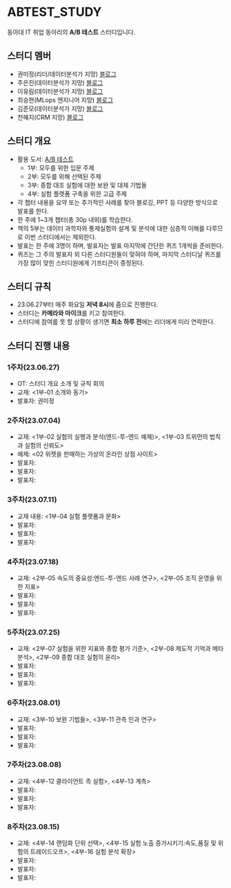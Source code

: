 # ABTEST_STUDY
동아대 IT 취업 동아리의 **A/B 테스트** 스터디입니다.

## 스터디 멤버
- 권미정(리더/데이터분석가 지망) [블로그](https://mjrecord.tistory.com/)
- 주은진(데이터분석가 지망) [블로그](https://dunedine.tistory.com/)
- 이유림(데이터분석가 지망) [블로그](https://rimi01.tistory.com/)
- 최승현(MLops 엔지니어 지망) [블로그](https://vulter3653.tistory.com/)
- 김준모(데이터분석가 지망) [블로그](https://junmoking.tistory.com/)
- 천혜지(CRM 지망) [블로그](https://cheonhyeji99.tistory.com/)

## 스터디 개요
- 활용 도서: [A/B 테스트](https://product.kyobobook.co.kr/detail/S000060625360)
  - 1부: 모두를 위한 입문 주제
  - 2부: 모두를 위해 선택된 주제
  - 3부: 종합 대조 실험에 대한 보완 및 대체 기법들
  - 4부: 실험 플랫폼 구축을 위한 고급 주제
- 각 챕터 내용을 요약 또는 추가적인 사례를 찾아 블로깅, PPT 등 다양한 방식으로 발표를 한다.
- 한 주에 1~3개 챕터(총 30p 내외)를 학습한다.
- 책의 5부는 데이터 과학자와 통제실험의 설계 및 분석에 대한 심층적 이해를 다루므로 이번 스터디에서는 제외한다.
- 발표는 한 주에 3명이 하며, 발표자는 발표 마지막에 간단한 퀴즈 1개씩을 준비한다.
- 퀴즈는 그 주의 발표자 외 다른 스터디원들이 맞혀야 하며, 마지막 스터디날 퀴즈를 가장 많이 맞힌 스터디원에게 기프티콘이 증정된다.

## 스터디 규칙
- 23.06.27부터 매주 화요일 **저녁 8시**에 줌으로 진행한다.
- 스터디는 **카메라와 마이크**를 키고 참여한다.
- 스터디에 참여를 못 할 상황이 생기면 **최소 하루 전**에는 리더에게 미리 연락한다.

## 스터디 진행 내용
### 1주차(23.06.27)
- OT: 스터디 개요 소개 및 규칙 회의
- 교재: <1부-01 소개와 동기>
- 발표자: 권미정

### 2주차(23.07.04)
- 교재: <1부-02 실험의 실행과 분석(엔드-투-엔드 예제)>, <1부-03 트위먼의 법칙과 실험의 신뢰도>
- 예제: <02 위젯을 판매하는 가상의 온라인 상점 사이트>
- 발표자:
- 발표자:
- 발표자:

### 3주차(23.07.11)
- 교재 내용: <1부-04 실험 플랫폼과 문화>
- 발표자:
- 발표자:
- 발표자:

### 4주차(23.07.18)
- 교재: <2부-05 속도의 중요성:엔드-투-엔드 사례 연구>, <2부-05 조직 운영을 위한 지표>
- 발표자:
- 발표자:
- 발표자:

### 5주차(23.07.25)
- 교재: <2부-07 실험을 위한 지표와 종합 평가 기준>, <2부-08 제도적 기억과 메타 분석>, <2부-09 종합 대조 실험의 윤리>
- 발표자:
- 발표자:
- 발표자:

### 6주차(23.08.01)
- 교재: <3부-10 보완 기법들>, <3부-11 관측 인과 연구>
- 발표자:
- 발표자:
- 발표자:

### 7주차(23.08.08)
- 교재: <4부-12 클라이언트 측 실험>, <4부-13 계측>
- 발표자:
- 발표자:
- 발표자:

### 8주차(23.08.15)
- 교재: <4부-14 랜덤화 단위 선택>, <4부-15 실험 노출 증가시키기:속도,품질 및 위험의 트레이드오프>, <4부-16 실험 분석 확장>
- 발표자:
- 발표자:
- 발표자:
